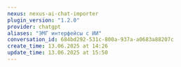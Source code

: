 ```yaml
---
nexus: nexus-ai-chat-importer
plugin_version: "1.2.0"
provider: chatgpt
aliases: "ЭМГ интерфейсы с ИИ"
conversation_id: 684bd292-531c-800a-937a-a0683a88207c
create_time: 13.06.2025 at 14:26
update_time: 13.06.2025 at 15:50
---
```

